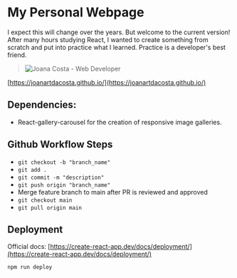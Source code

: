 # My Personal Webpage

I expect this will change over the years. But welcome to the current version!
After many hours studying React, I wanted to create something from scratch and put into practice what I learned. Practice is a developer's best friend.

> ![Joana Costa - Web Developer](https://joana-personal-website.s3.eu-central-1.amazonaws.com/2.png)

[https://joanartdacosta.github.io/](https://joanartdacosta.github.io/)

## Dependencies:

- React-gallery-carousel for the creation of responsive image galleries.

## Github Workflow Steps

- `git checkout -b "branch_name"`
- `git add .`
- `git commit -m "description"`
- `git push origin "branch_name"`
- Merge feature branch to main after PR is reviewed and approved
- `git checkout main`
- `git pull origin main`

## Deployment

Official docs: [https://create-react-app.dev/docs/deployment/](https://create-react-app.dev/docs/deployment/)

```bash
npm run deploy
```
